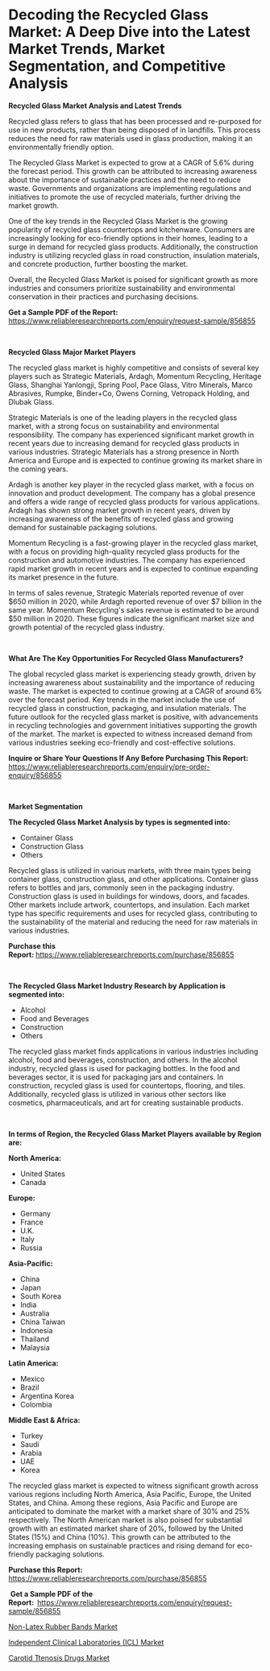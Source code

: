 <p><h1>Decoding the Recycled Glass Market: A Deep Dive into the Latest Market Trends, Market Segmentation, and Competitive Analysis</h1></p><p><strong>Recycled Glass Market Analysis and Latest Trends</strong></p>
<p><p>Recycled glass refers to glass that has been processed and re-purposed for use in new products, rather than being disposed of in landfills. This process reduces the need for raw materials used in glass production, making it an environmentally friendly option.</p><p>The Recycled Glass Market is expected to grow at a CAGR of 5.6% during the forecast period. This growth can be attributed to increasing awareness about the importance of sustainable practices and the need to reduce waste. Governments and organizations are implementing regulations and initiatives to promote the use of recycled materials, further driving the market growth.</p><p>One of the key trends in the Recycled Glass Market is the growing popularity of recycled glass countertops and kitchenware. Consumers are increasingly looking for eco-friendly options in their homes, leading to a surge in demand for recycled glass products. Additionally, the construction industry is utilizing recycled glass in road construction, insulation materials, and concrete production, further boosting the market.</p><p>Overall, the Recycled Glass Market is poised for significant growth as more industries and consumers prioritize sustainability and environmental conservation in their practices and purchasing decisions.</p></p>
<p><strong>Get a Sample PDF of the Report:&nbsp;</strong> <a href="https://www.reliableresearchreports.com/enquiry/request-sample/856855">https://www.reliableresearchreports.com/enquiry/request-sample/856855</a></p>
<p>&nbsp;</p>
<p><strong>Recycled Glass Major Market Players</strong></p>
<p><p>The recycled glass market is highly competitive and consists of several key players such as Strategic Materials, Ardagh, Momentum Recycling, Heritage Glass, Shanghai Yanlongji, Spring Pool, Pace Glass, Vitro Minerals, Marco Abrasives, Rumpke, Binder+Co, Owens Corning, Vetropack Holding, and Dlubak Glass.</p><p>Strategic Materials is one of the leading players in the recycled glass market, with a strong focus on sustainability and environmental responsibility. The company has experienced significant market growth in recent years due to increasing demand for recycled glass products in various industries. Strategic Materials has a strong presence in North America and Europe and is expected to continue growing its market share in the coming years.</p><p>Ardagh is another key player in the recycled glass market, with a focus on innovation and product development. The company has a global presence and offers a wide range of recycled glass products for various applications. Ardagh has shown strong market growth in recent years, driven by increasing awareness of the benefits of recycled glass and growing demand for sustainable packaging solutions.</p><p>Momentum Recycling is a fast-growing player in the recycled glass market, with a focus on providing high-quality recycled glass products for the construction and automotive industries. The company has experienced rapid market growth in recent years and is expected to continue expanding its market presence in the future.</p><p>In terms of sales revenue, Strategic Materials reported revenue of over $650 million in 2020, while Ardagh reported revenue of over $7 billion in the same year. Momentum Recycling's sales revenue is estimated to be around $50 million in 2020. These figures indicate the significant market size and growth potential of the recycled glass industry.</p></p>
<p>&nbsp;</p>
<p><strong>What Are The Key Opportunities For Recycled Glass Manufacturers?</strong></p>
<p><p>The global recycled glass market is experiencing steady growth, driven by increasing awareness about sustainability and the importance of reducing waste. The market is expected to continue growing at a CAGR of around 6% over the forecast period. Key trends in the market include the use of recycled glass in construction, packaging, and insulation materials. The future outlook for the recycled glass market is positive, with advancements in recycling technologies and government initiatives supporting the growth of the market. The market is expected to witness increased demand from various industries seeking eco-friendly and cost-effective solutions.</p></p>
<p><strong>Inquire or Share Your Questions If Any Before Purchasing This Report:</strong> <a href="https://www.reliableresearchreports.com/enquiry/pre-order-enquiry/856855">https://www.reliableresearchreports.com/enquiry/pre-order-enquiry/856855</a></p>
<p>&nbsp;</p>
<p><strong>Market Segmentation</strong></p>
<p><strong>The Recycled Glass Market Analysis by types is segmented into:</strong></p>
<p><ul><li>Container Glass</li><li>Construction Glass</li><li>Others</li></ul></p>
<p><p>Recycled glass is utilized in various markets, with three main types being container glass, construction glass, and other applications. Container glass refers to bottles and jars, commonly seen in the packaging industry. Construction glass is used in buildings for windows, doors, and facades. Other markets include artwork, countertops, and insulation. Each market type has specific requirements and uses for recycled glass, contributing to the sustainability of the material and reducing the need for raw materials in various industries.</p></p>
<p><strong>Purchase this Report:&nbsp;</strong><a href="https://www.reliableresearchreports.com/purchase/856855">https://www.reliableresearchreports.com/purchase/856855</a></p>
<p>&nbsp;</p>
<p><strong>The Recycled Glass Market Industry Research by Application is segmented into:</strong></p>
<p><ul><li>Alcohol</li><li>Food and Beverages</li><li>Construction</li><li>Others</li></ul></p>
<p><p>The recycled glass market finds applications in various industries including alcohol, food and beverages, construction, and others. In the alcohol industry, recycled glass is used for packaging bottles. In the food and beverages sector, it is used for packaging jars and containers. In construction, recycled glass is used for countertops, flooring, and tiles. Additionally, recycled glass is utilized in various other sectors like cosmetics, pharmaceuticals, and art for creating sustainable products.</p></p>
<p>&nbsp;</p>
<p><strong>In terms of Region, the Recycled Glass Market Players available by Region are:</strong></p>
<p>
    <p> <strong> North America: </strong>
        <ul>
            <li>United States</li>
            <li>Canada</li>
        </ul>
        </p> 
    <p> <strong> Europe: </strong>
        <ul>
            <li>Germany</li>
            <li>France</li>
            <li>U.K.</li>
            <li>Italy</li>
            <li>Russia</li>
        </ul>
        </p> 
    <p> <strong> Asia-Pacific: </strong>
        <ul>
            <li>China</li>
            <li>Japan</li>
            <li>South Korea</li>
            <li>India</li>
            <li>Australia</li>
            <li>China Taiwan</li>
            <li>Indonesia</li>
            <li>Thailand</li>
            <li>Malaysia</li>
        </ul>
        </p> 
    <p> <strong> Latin America: </strong>
        <ul>
            <li>Mexico</li>
            <li>Brazil</li>
            <li>Argentina Korea</li>
            <li>Colombia</li>
        </ul>
        </p> 
    <p> <strong> Middle East & Africa: </strong>
        <ul>
            <li>Turkey</li>
            <li>Saudi</li>
            <li>Arabia</li>
            <li>UAE</li>
            <li>Korea</li>
        </ul>
    </p>
    </p>
<p><p>The recycled glass market is expected to witness significant growth across various regions including North America, Asia Pacific, Europe, the United States, and China. Among these regions, Asia Pacific and Europe are anticipated to dominate the market with a market share of 30% and 25% respectively. The North American market is also poised for substantial growth with an estimated market share of 20%, followed by the United States (15%) and China (10%). This growth can be attributed to the increasing emphasis on sustainable practices and rising demand for eco-friendly packaging solutions.</p></p>
<p><strong>Purchase this Report: </strong><a href="https://www.reliableresearchreports.com/purchase/856855">https://www.reliableresearchreports.com/purchase/856855</a></p>
<p>&nbsp;<strong>Get a Sample PDF of the Report:&nbsp;&nbsp;</strong><a href="https://www.reliableresearchreports.com/enquiry/request-sample/856855">https://www.reliableresearchreports.com/enquiry/request-sample/856855</a></p>
<p><strong></strong></p>
<p><p><a href="https://view.publitas.com/reportprime-1/non-latex-rubber-bands-market-provides-detailed-segmentation-of-this-market-based-on-type-application-and-region-and-forecast-for-the-period-from-2023-2030/">Non-Latex Rubber Bands Market</a></p><p><a href="https://view.publitas.com/reportprime-1/independent-clinical-laboratories-icl-market-size-growth-outlook-from-2023-to-2030-projecting-at-markets-trends-analysis-by-application-regional-outlook-and-revenue/">Independent Clinical Laboratories (ICL) Market</a></p><p><a href="https://view.publitas.com/reportprime-1/carotid-ttenosis-drugs-market-analysis-and-market-size-global-industry-overview-market-segmentation-and-forecast-2023-to-2030/">Carotid Ttenosis Drugs Market</a></p></p>